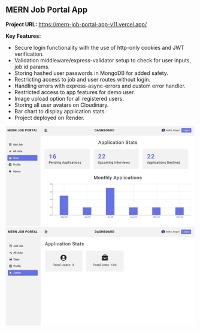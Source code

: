 ## MERN Job Portal App

**Project URL:**
https://mern-job-portal-app-v11.vercel.app/


**Key Features:**

- Secure login functionality with the use of http-only cookies and JWT verification.
- Validation middleware/express-validator setup to check for user inputs, job id params.
- Storing hashed user passwords in MongoDB for added safety.
- Restricting access to job and user routes without login.  
- Handling errors with express-async-errors and custom error handler. 
- Restricted access to app features for demo user.
- Image upload option for all registered users. 
- Storing all user avatars on Cloudinary. 
- Bar chart to display application stats. 
- Project deployed on Render.

<a href='https://mern-job-portal-app-u93l.onrender.com/' target='_blank'>
<img src='./public/app.jpg' width='700' alt='job portal app image'>
</a>

<a href='https://mern-job-portal-app-u93l.onrender.com/' target='_blank'>
<img src='./public/app-admin.jpg' width='700' alt='job portal app admin image'>
</a>

